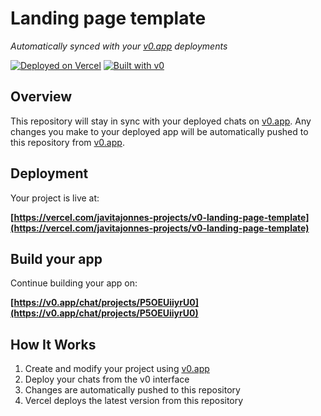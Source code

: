 # Landing page template

*Automatically synced with your [v0.app](https://v0.app) deployments*

[![Deployed on Vercel](https://img.shields.io/badge/Deployed%20on-Vercel-black?style=for-the-badge&logo=vercel)](https://vercel.com/javitajonnes-projects/v0-landing-page-template)
[![Built with v0](https://img.shields.io/badge/Built%20with-v0.app-black?style=for-the-badge)](https://v0.app/chat/projects/P5OEUiiyrU0)

## Overview

This repository will stay in sync with your deployed chats on [v0.app](https://v0.app).
Any changes you make to your deployed app will be automatically pushed to this repository from [v0.app](https://v0.app).

## Deployment

Your project is live at:

**[https://vercel.com/javitajonnes-projects/v0-landing-page-template](https://vercel.com/javitajonnes-projects/v0-landing-page-template)**

## Build your app

Continue building your app on:

**[https://v0.app/chat/projects/P5OEUiiyrU0](https://v0.app/chat/projects/P5OEUiiyrU0)**

## How It Works

1. Create and modify your project using [v0.app](https://v0.app)
2. Deploy your chats from the v0 interface
3. Changes are automatically pushed to this repository
4. Vercel deploys the latest version from this repository